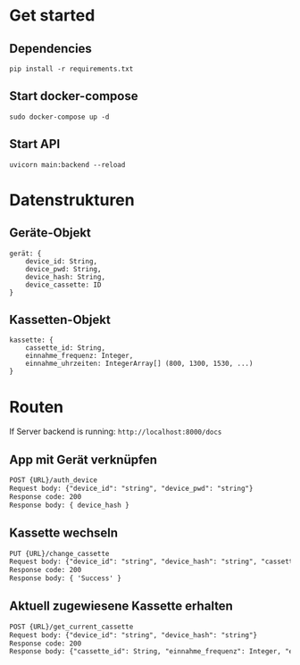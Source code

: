 # Get started
## Dependencies
``pip install -r requirements.txt``

## Start docker-compose
``sudo docker-compose up -d``

## Start API
``uvicorn main:backend --reload``

# Datenstrukturen
## Geräte-Objekt
```
gerät: {
    device_id: String,
    device_pwd: String,
    device_hash: String,
    device_cassette: ID
}
```

## Kassetten-Objekt
```
kassette: {
    cassette_id: String,
    einnahme_frequenz: Integer,
    einnahme_uhrzeiten: IntegerArray[] (800, 1300, 1530, ...)
}
```

# Routen
If Server backend is running: ``http://localhost:8000/docs``
## App mit Gerät verknüpfen
```REST
POST {URL}/auth_device
Request body: {"device_id": "string", "device_pwd": "string"}
Response code: 200
Response body: { device_hash }
```

## Kassette wechseln
```REST
PUT {URL}/change_cassette
Request body: {"device_id": "string", "device_hash": "string", "cassette_id": "string"}
Response code: 200
Response body: { 'Success' }
```

## Aktuell zugewiesene Kassette erhalten
```REST
POST {URL}/get_current_cassette
Request body: {"device_id": "string", "device_hash": "string"}
Response code: 200
Response body: {"cassette_id": String, "einnahme_frequenz": Integer, "einnahme_uhrzeiten": Integer[]}
```
